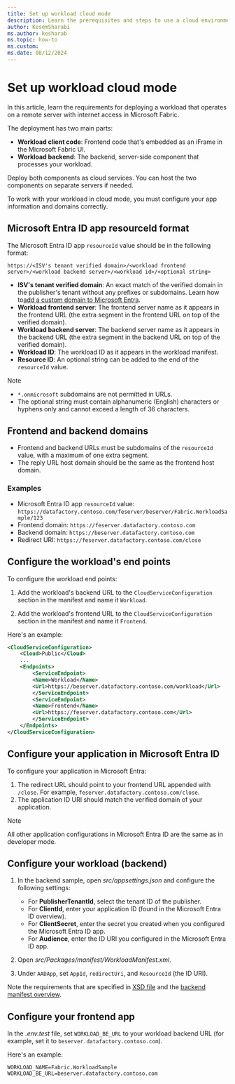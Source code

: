 ```yaml
---
title: Set up workload cloud mode
description: Learn the prerequisites and steps to use a cloud environment with Microsoft Fabric Workload Development Kit.
author: KesemSharabi
ms.author: kesharab
ms.topic: how-to
ms.custom:
ms.date: 08/12/2024
---
```


# Set up workload cloud mode

In this article, learn the requirements for deploying a workload that operates on a remote server with internet access in Microsoft Fabric.

The deployment has two main parts:

- **Workload client code**: Frontend code that's embedded as an iFrame in the Microsoft Fabric UI.
- **Workload backend**: The backend, server-side component that processes your workload.

Deploy both components as cloud services. You can host the two components on separate servers if needed.

To work with your workload in cloud mode, you must configure your app information and domains correctly.

## Microsoft Entra ID app resourceId format

The Microsoft Entra ID app `resourceId` value should be in the following format:

```http
https://<ISV's tenant verified domain>/<workload frontend server>/<workload backend server>/<workload id>/<optional string>
```

- **ISV's tenant verified domain**: An exact match of the verified domain in the publisher's tenant without any prefixes or subdomains. Learn how to[add a custom domain to Microsoft Entra](/entra/fundamentals/add-custom-domain).
- **Workload frontend server**: The frontend server name as it appears in the frontend URL (the extra segment in the frontend URL on top of the verified domain).
- **Workload backend server**: The backend server name as it appears in the backend URL (the extra segment in the backend URL on top of the verified domain).
- **Workload ID**: The workload ID as it appears in the workload manifest.
- **Resource ID**: An optional string can be added to the end of the `resourceId` value.

> [!NOTE]
>
> - `*.onmicrosoft` subdomains are not permitted in URLs.
> - The optional string must contain alphanumeric (English) characters or hyphens only and cannot exceed a length of 36 characters.

## Frontend and backend domains

- Frontend and backend URLs must be subdomains of the `resourceId` value, with a maximum of one extra segment.
- The reply URL host domain should be the same as the frontend host domain.

### Examples

- Microsoft Entra ID app `resourceId` value: `https://datafactory.contoso.com/feserver/beserver/Fabric.WorkloadSample/123`
- Frontend domain: `https://feserver.datafactory.contoso.com`
- Backend domain: `https://beserver.datafactory.contoso.com`
- Redirect URI: `https://feserver.datafactory.contoso.com/close`

## Configure the workload's end points

To configure the workload end points:

1. Add the workload's backend URL to the `CloudServiceConfiguration` section in the manifest and name it `Workload`.

1. Add the workload's frontend URL to the `CloudServiceConfiguration` section in the manifest and name it `Frontend`.

Here's an example:

```xml
<CloudServiceConfiguration>
    <Cloud>Public</Cloud>
    ...
    <Endpoints>
        <ServiceEndpoint>
        <Name>Workload</Name>
        <Url>https://beserver.datafactory.contoso.com/workload</Url>
        </ServiceEndpoint>
        <ServiceEndpoint>
        <Name>Frontend</Name>
        <Url>https://feserver.datafactory.contoso.com</Url>
        </ServiceEndpoint>
    </Endpoints>
</CloudServiceConfiguration>
```

## Configure your application in Microsoft Entra ID

To configure your application in Microsoft Entra:

1. The redirect URL should point to your frontend URL appended with `/close`. For example, `feserver.datafactory.contoso.com/close`.
1. The application ID URI should match the verified domain of your application.

> [!NOTE]
> All other application configurations in Microsoft Entra ID are the same as in developer mode.

## Configure your workload (backend)

1. In the backend sample, open *src/appsettings.json* and configure the following settings:

   - For **PublisherTenantId**, select the tenant ID of the publisher.
   - For **ClientId**, enter your application ID (found in the Microsoft Entra ID overview).
   - For **ClientSecret**, enter the secret you created when you configured the Microsoft Entra ID app.
   - For **Audience**, enter the ID URI you configured in the Microsoft Entra ID app.

1. Open *src/Packages/manifest/WorkloadManifest.xml*.
1. Under `AADApp`, set `AppId`, `redirectUri`, and `ResourceId` (the ID URI).

Note the requirements that are specified in [XSD file](https://github.com/microsoft/Microsoft-Fabric-workload-development-sample/blob/main/Backend/src/Packages/manifest/WorkloadDefinition.xsd) and the [backend manifest overview](backend-manifest.md).

## Configure your frontend app

In the *.env.test* file, set `WORKLOAD_BE_URL` to your workload backend URL (for example, set it to `beserver.datafactory.contoso.com`).

Here's an example:

```
WORKLOAD_NAME=Fabric.WorkloadSample
WORKLOAD_BE_URL=beserver.datafactory.contoso.com
```

